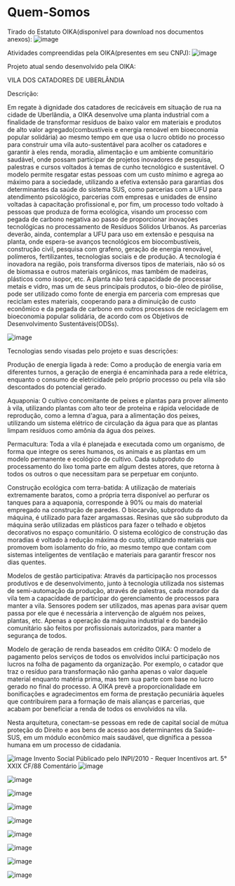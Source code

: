 # Quem-Somos
Tirado do Estatuto OIKA(disponível para download nos documentos anexos):
![image](https://github.com/Oika-Tecnologia-Inovacao/Quem-Somos/assets/120027241/6dc63acb-cc50-459a-bb16-77a8bd0e4a18)


Atividades compreendidas pela OIKA(presentes em seu CNPJ):
![image](https://github.com/Oika-Tecnologia-Inovacao/Quem-Somos/assets/120027241/fe5df262-3d34-4e84-a4c5-37e1a7eb539a)

Projeto atual sendo desenvolvido pela OIKA:

VILA DOS CATADORES DE UBERLÂNDIA

 Descrição: 
 
 Em regate à dignidade dos catadores de recicáveis em situação de rua na cidade de Uberlândia, a OIKA desenvolve uma planta industrial com a finalidade de transformar resíduos de baixo valor em materiais e produtos de alto valor agregado(combustíveis e energia renoável em bioeconomia popular solidária) ao mesmo tempo em que usa o lucro obtido no processo para construir uma vila auto-sustentável para acolher os catadores e garantir à eles renda, moradia, alimentação e um ambiente comunitário saudável, onde possam participar de projetos inovadores de pesquisa, palestras e cursos voltados à temas de cunho tecnológico e sustentável. O modelo permite resgatar estas pessoas com um custo mínimo e agrega ao máximo para a sociedade, utilizando a efetiva extensão para garantias dos determinantes da saúde do sistema SUS, como parcerias com a UFU para atendimento psicológico, parcerias com empresas e unidades de ensino voltadas à capacitação profissional e, por fim, um processo todo voltado à pessoas que produza de forma ecológica, visando um processo com pegada de carbono negativa ao passo de proporcionar inovações tecnológicas no processamento de Resíduos Sólidos Urbanos. As parcerias deverão, ainda, contemplar a UFU para uso em extensão e pesquisa na planta, onde espera-se avanços tecnológicos em biocombustíveis, construção civil, pesquisa com grafeno, geração de energia renovável, polímeros, fertilizantes, tecnologias sociais e de produção. A tecnologia é inovadora na região, pois transforma diversos tipos de materiais, não só os de biomassa e outros materiais orgânicos, mas também de madeiras, plásticos como isopor, etc. A planta não terá capacidade de processar metais e vidro, mas um de seus principais produtos, o bio-óleo de pirólise, pode ser utilizado como fonte de energia em parceria com empresas que reciclam estes materiais, cooperando para a diminuição de custo econômico e da pegada de carbono em outros processos de reciclagem em bioeconomia popular solidária, de acordo com os Objetivos de Desenvolvimento Sustentáveis(ODSs).
 
![image](https://github.com/Oika-Tecnologia-Inovacao/Quem-Somos/assets/120027241/44cce76b-1bb9-455a-9a2a-bce2cc71324e)

Tecnologias sendo visadas pelo projeto e suas descrições:

Produção de energia ligada à rede: Como a produção de energia varia em diferentes turnos, a geração de energia é encaminhada para a rede elétrica, enquanto o consumo de eletricidade pelo próprio processo ou pela vila são descontados do potencial gerado.

Aquaponia: O cultivo concomitante de peixes e plantas para prover alimento à vila, utilizando plantas com alto teor de proteína e rápida velocidade de reprodução, como a lemna d'agua, para a alimentação dos peixes, utilizando um sistema elétrico de circulação da água para que as plantas limpam resíduos como amônia da água dos peixes.

Permacultura: Toda a vila é planejada e executada como um organismo, de forma que integre os seres humanos, os animais e as plantas em um modelo permanente e ecológico de cultivo. Cada subproduto do processamento do lixo toma parte em algum destes atores, que retorna à todos os outros o que necessitam para se perpetuar em conjunto.

Construção ecológica com terra-batida: A utilização de materiais extremamente baratos, como a própria terra disponível ao perfurar os tanques para a aquaponia, corresponde à 90% ou mais do material empregado na construção de paredes. O biocarvão, subproduto da máquina, é utilizado para fazer argamassas. Resinas que são subproduto da máquina serão utilizadas em plásticos para fazer o telhado e objetos decorativos no espaço comunitário. O sistema ecológico de construção das moradias é voltado à redução máxima do custo, utilizando materiais que promovem bom isolamento do frio, ao mesmo tempo que contam com sistemas inteligentes de ventilação e materiais para garantir frescor nos dias quentes.

Modelos de gestão participativa: Através da participação nos processos produtivos e de desenvolvimento, junto à tecnologia utilizada nos sistemas de semi-automação da produção, através de palestras, cada morador da vila tem a capacidade de participar do gerenciamento de processos para manter a vila. Sensores podem ser utilizados, mas apenas para avisar quem passa por ele que é necessária a intervenção de alguém nos peixes, plantas, etc. Apenas a operação da máquina industrial e do bandejão comunitário são feitos por profissionais autorizados, para manter a segurança de todos.

Modelo de geração de renda baseados em crédito OIKA: O modelo de pagamento pelos serviços de todos os envolvidos inclui participação nos lucros na folha de pagamento da organização. Por exemplo, o catador que traz o resíduo para transformação não ganha apenas o valor daquele material enquanto matéria prima, mas tem sua parte com base no lucro gerado no final do processo. A OIKA prevê a proporcionalidade em bonificações e agradecimentos em forma de prestação pecuniária àqueles que contribuirem para a formação de mais alianças e parcerias, que acabam por beneficiar a renda de todos os envolvidos na vila.

Nesta arquitetura, conectam-se pessoas em rede de capital social de mútua proteção do Direito e aos bens de acesso aos determinantes da Saúde-SUS, em um módulo econômico mais saudável, que dignifica a pessoa humana em um processo de cidadania.

![image](https://user-images.githubusercontent.com/120027241/206472640-e9be798d-f087-4efb-9534-5ff73cf11636.png)
Invento Social Públicado pelo INPI/2010 - Requer Incentivos art. 5° XXIX CF/88
Comentário 
![image](https://user-images.githubusercontent.com/120027241/206685563-83785cf5-68f6-41c6-a46d-e339451c5d0c.png)

![image](https://user-images.githubusercontent.com/120027241/213038304-7e8b0291-88eb-40e9-8d45-885bab51a0bc.png)

![image](https://user-images.githubusercontent.com/120027241/207114532-0db0ec44-af40-490a-a276-11a3353c498d.png)

![image](https://user-images.githubusercontent.com/120027241/208523898-4e2ed779-448d-4d62-b25e-282c87678d7f.png)

![image](https://user-images.githubusercontent.com/120027241/206484432-e2221bfa-f4f9-4150-8473-dbd8c20f3b9b.png)

![image](https://user-images.githubusercontent.com/120027241/214296883-f7f35f26-b357-43d2-b178-6697ca12bde0.png)

![image](https://user-images.githubusercontent.com/120027241/214287794-0f0b3aa2-258b-48d6-bbc0-a5bee7225cca.png)

![image](https://user-images.githubusercontent.com/120027241/208509628-78087ecd-ce79-46d8-904f-f45ee009dc5f.png)

![image](https://user-images.githubusercontent.com/120027241/206857034-c26d3204-ea19-45f4-9df1-24c0c2e653b8.png)
